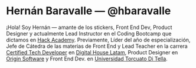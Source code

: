 # Hernán Baravalle — @hbaravalle
¡Hola! Soy Hernán — amante de los stickers, Front End Dev, Product Designer y actualmente Lead Instructor en el Coding Bootcamp que dictamos en [Hack Academy](https://ha.dev). Previamente, Líder del año de especialización, Jefe de Cátedra de las materias de Front End y Lead Teacher en la carrera [Certified Tech Developer](https://www.digitalhouse.com/ar/landing/descarga-de-programa-certified-tech-developer) en [Digital House Latam](https://www.digitalhouse.com/), Product Designer en [Origin Software](https://www.originsw.com/) y Front End Dev. en [Universidad Torcuato Di Tella](https://www.utdt.edu/).
